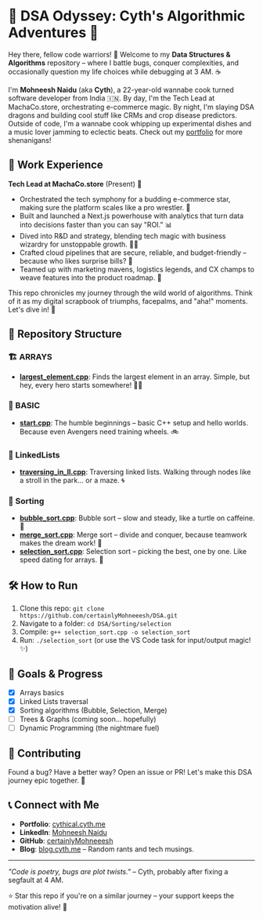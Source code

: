# 🚀 DSA Odyssey: Cyth's Algorithmic Adventures 🧠

Hey there, fellow code warriors! 👋 Welcome to my **Data Structures & Algorithms** repository – where I battle bugs, conquer complexities, and occasionally question my life choices while debugging at 3 AM. ☕

I'm **Mohneesh Naidu** (aka **Cyth**), a 22-year-old wannabe cook turned software developer from India 🇮🇳. By day, I'm the Tech Lead at MachaCo.store, orchestrating e-commerce magic. By night, I'm slaying DSA dragons and building cool stuff like CRMs and crop disease predictors. Outside of code, I'm a wannabe cook whipping up experimental dishes and a music lover jamming to eclectic beats. Check out my [portfolio](https://cythical.cyth.me/) for more shenanigans!

## 💼 Work Experience
**Tech Lead at MachaCo.store** (Present) 🛒  
- Orchestrated the tech symphony for a budding e-commerce star, making sure the platform scales like a pro wrestler. 💪  
- Built and launched a Next.js powerhouse with analytics that turn data into decisions faster than you can say "ROI." 📊  
- Dived into R&D and strategy, blending tech magic with business wizardry for unstoppable growth. 🧙‍♂️  
- Crafted cloud pipelines that are secure, reliable, and budget-friendly – because who likes surprise bills? 💸  
- Teamed up with marketing mavens, logistics legends, and CX champs to weave features into the product roadmap. 🤝

This repo chronicles my journey through the wild world of algorithms. Think of it as my digital scrapbook of triumphs, facepalms, and "aha!" moments. Let's dive in! 🌊

## 📂 Repository Structure

### 🏗️ ARRAYS
- **[largest_element.cpp](ARRAYS/largest_element.cpp)**: Finds the largest element in an array. Simple, but hey, every hero starts somewhere! 🦸‍♂️

### 🔧 BASIC
- **[start.cpp](BASIC/start.cpp)**: The humble beginnings – basic C++ setup and hello worlds. Because even Avengers need training wheels. 🚲

### 🔗 LinkedLists
- **[traversing_in_ll.cpp](LinkedLists/traversing_in_ll.cpp)**: Traversing linked lists. Walking through nodes like a stroll in the park... or a maze. 🌀

### 🔄 Sorting
- **[bubble_sort.cpp](Sorting/bubble/bubble_sort.cpp)**: Bubble sort – slow and steady, like a turtle on caffeine. 🐢
- **[merge_sort.cpp](Sorting/merge/merge_sort.cpp)**: Merge sort – divide and conquer, because teamwork makes the dream work! 🤝
- **[selection_sort.cpp](Sorting/selection/selection_sort.cpp)**: Selection sort – picking the best, one by one. Like speed dating for arrays. 💑

## 🛠️ How to Run
1. Clone this repo: `git clone https://github.com/certainlyMohneeesh/DSA.git`
2. Navigate to a folder: `cd DSA/Sorting/selection`
3. Compile: `g++ selection_sort.cpp -o selection_sort`
4. Run: `./selection_sort` (or use the VS Code task for input/output magic! ✨)

## 🎯 Goals & Progress
- [x] Arrays basics
- [x] Linked Lists traversal
- [x] Sorting algorithms (Bubble, Selection, Merge)
- [ ] Trees & Graphs (coming soon... hopefully)
- [ ] Dynamic Programming (the nightmare fuel)

## 🤝 Contributing
Found a bug? Have a better way? Open an issue or PR! Let's make this DSA journey epic together. 🌟

## 📞 Connect with Me
- **Portfolio**: [cythical.cyth.me](https://cythical.cyth.me/)
- **LinkedIn**: [Mohneesh Naidu](https://www.linkedin.com/in/mohneesh-naidu)
- **GitHub**: [certainlyMohneeesh](https://github.com/certainlyMohneeesh)
- **Blog**: [blog.cyth.me](https://blog.cyth.me/) – Random rants and tech musings.

---

*"Code is poetry, bugs are plot twists."* – Cyth, probably after fixing a segfault at 4 AM.

⭐ Star this repo if you're on a similar journey – your support keeps the motivation alive! 🚀